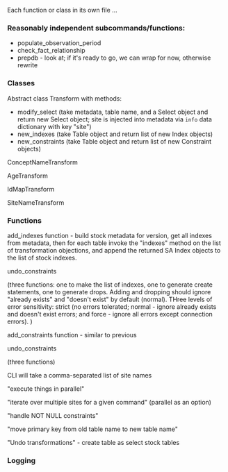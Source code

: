 Each function or class in its own file ...

### Reasonably independent subcommands/functions:

* populate_observation_period
* check_fact_relationship
* prepdb - look at; if it's ready to go, we can wrap for now, otherwise rewrite

### Classes


Abstract class Transform with methods:

* modify_select (take metadata, table name, and a Select object and return new Select object; site is injected into metadata via `info` data dictionary with key "site")
* new_indexes (take Table object and return list of new Index objects)
* new_constraints (take Table object and return list of new Constraint objects)

ConceptNameTransform

AgeTransform

IdMapTransform

SiteNameTransform

### Functions

add_indexes function - build stock metadata for version, get all indexes from metadata, then for each table invoke the "indexes" method on the list of transformation objections, and append the returned SA Index objects to the list of stock indexes.

undo_constraints

(three functions: one to make the list of indexes, one to generate create statements, one to generate drops. Adding and dropping should ignore "already exists" and "doesn't exist" by default (normal). THree levels of error sensitivity: strict (no errors tolerated; normal - ignore already exists and doesn't exist errors; and force - ignore all errors except connection errors).
)

add_constraints function - similar to previous

undo_constraints

(three functions)

CLI will take a comma-separated list of site names

"execute things in parallel"

"iterate over multiple sites for a given command" (parallel as an option)

"handle NOT NULL constraints"

"move primary key from old table name to new table name"

"Undo transformations" - create table as select stock tables

### Logging
